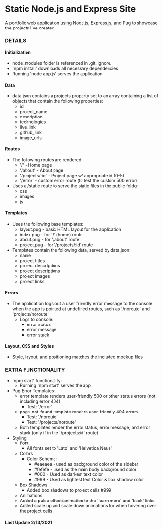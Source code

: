# Static Node.js and Express Site
A portfolio web application using Node.js, Express.js, and Pug to showcase the projects I've created.

### DETAILS
#### Initialization
- node_modules folder is referenced in .git_ignore.
- 'npm install' downloads all necessary dependencies
-  Running 'node app.js' serves the application

#### Data
- data.json contains a projects property set to an array containing a list of objects that contain the following properties:
  - id
  - project_name
  - description
  - technologies
  - live_link
  - github_link
  - image_urls

#### Routes
- The following routes are rendered:
  - '/' - Home page
  - '/about' - About page
  - '/projects/:id' - Project page w/ appropriate id (0-5)
  - '/error'  - custom error route (to test the custom 500 error)
- Uses a /static route to serve the static files in the public folder
  - css
  - images
  - js

#### Templates
- Uses the following base templates:
  - layout.pug - basic HTML layout for the application
  - index.pug - for '/' (home) route
  - about.pug - for '/about' route
  - project.pug - for '/projects/:id' route
- Templates contain the following data, served by data.json:
  - name
  - project titles
  - project descriptions
  - project descriptions
  - project images
  - project links

#### Errors
- The application logs out a user friendly error message to the console when the app is pointed at undefined routes, such as '/noroute' and 'projects/noroute'
  - Logs to console:
    - error status
    - error message
    - error stack

#### Layout, CSS and Styles
- Style, layout, and positioning matches the included mockup files

### EXTRA FUNCTIONALITY
- 'npm start' functionality:
  - Running 'npm start' serves the app
- Pug Error Templates:
  - error template renders user-friendly 500 or other status errors (not including error 404)
    - Test: '/error'
  - page-not-found template renders user-friendly 404 errors
    - Test: '/noroute'
    - Test: '/projects/noroute'
  - Both templates render the error status, error message, and error stack (only if in the '/projects:id' route)
- Styling
  - Font
    - All fonts set to 'Lato' and 'Helvetica Neue'
  - Colors
    - Color Scheme:
      - #eaeaea - used as background color of the sidebar
      - #fefefe - used as the main body background color
      - #000 - Used as darkest text color
      - #999 - Used as lightest text Color & box shadow color
  - Box Shadows
    - Added box shadows to project cells #999
  - Animations
   - Added a pulse effect/animation to the 'learn more' and 'back' links
   - Added scale up and scale down animations for when hovering over the project cells


#### Last Update 2/13/2021
